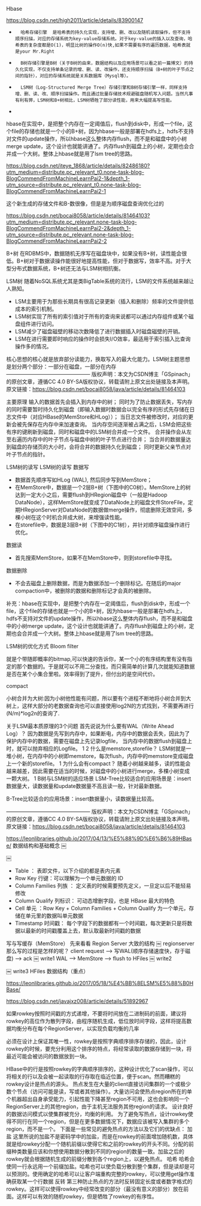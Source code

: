 Hbase

https://blog.csdn.net/high2011/article/details/83900147

* 		哈希存储引擎  是哈希表的持久化实现，支持增、删、改以及随机读取操作，但不支持顺序扫描，对应的存储系统为key-value存储系统。对于key-value的插入以及查询，哈希表的复杂度都是O(1)，明显比树的操作O(n)快,如果不需要有序的遍历数据，哈希表就是your Mr.Right
* 		B树存储引擎是B树（关于B树的由来，数据结构以及应用场景可以看之前一篇博文）的持久化实现，不仅支持单条记录的增、删、读、改操作，还支持顺序扫描（B+树的叶子节点之间的指针），对应的存储系统就是关系数据库（Mysql等）。
* 		LSM树（Log-Structured Merge Tree）存储引擎和B树存储引擎一样，同样支持增、删、读、改、顺序扫描操作。而且通过批量存储技术规避磁盘随机写入问题。当然凡事有利有弊，LSM树和B+树相比，LSM树牺牲了部分读性能，用来大幅提高写性能。
* 

hbase在实现中，是把整个内存在一定阈值后，flush到disk中，形成一个file，这个file的存储也就是一个小的B+树，因为hbase一般是部署在hdfs上，hdfs不支持对文件的update操作，所以hbase这么整体内存flush，而不是和磁盘中的小树merge update，这个设计也就能讲通了。内存flush到磁盘上的小树，定期也会合并成一个大树。整体上hbase就是用了lsm tree的思路。

https://blog.csdn.net/iteye_1868/article/details/82486180?utm_medium=distribute.pc_relevant_t0.none-task-blog-BlogCommendFromMachineLearnPai2-1&depth_1-utm_source=distribute.pc_relevant_t0.none-task-blog-BlogCommendFromMachineLearnPai2-1

这个新生成的存储文件和B-数很像，但是是为顺序磁盘查询优化过的

https://blog.csdn.net/bocai8058/article/details/81464103?utm_medium=distribute.pc_relevant.none-task-blog-BlogCommendFromMachineLearnPai2-2&depth_1-utm_source=distribute.pc_relevant.none-task-blog-BlogCommendFromMachineLearnPai2-2

B+树
在RDBMS中，数据随机无序写在磁盘块中，如果没有B+树，读性能会很低。B+树对于数据读操作能很好地提高性能，但对于数据写，效率不高。对于大型分布式数据系统，B+树还无法与LSM树相抗衡。


LSM树
随着NoSQL系统尤其是类BigTable系统的流行，LSM的文件系统越来越让人熟知。
- LSM主要用于为那些长期具有很高记录更新（插入和删除）频率的文件提供低成本的索引机制。
- LSM树实现了所有的索引值对于所有的查询来说都可以通过内存组件或某个磁盘组件进行访问。
- LSM减少了磁盘磁壁的移动次数降低了进行数据插入时磁盘磁壁的开销。
- LSM在进行需要即时响应的操作时会损失I/O效率，最适用于索引插入比查询操作多的情况。

核心思想的核心就是放弃部分读能力，换取写入的最大化能力。LSM树主题思想是划分两个部分：一部分在磁盘，一部分在内存
————————————————
版权声明：本文为CSDN博主「GSpinach」的原创文章，遵循CC 4.0 BY-SA版权协议，转载请附上原文出处链接及本声明。
原文链接：https://blog.csdn.net/bocai8058/java/article/details/81464103

主要原理
输入的数据首先会插入到内存中的树；
同时为了防止数据丢失，写内存的同时需要暂时持久化到磁盘（即输入数据时数据会以完全有序的形式先存储在日志文件中（对应HBase的MemStore和HLog））；
当日志文件被修改时，对应的更新会被先保存在内存中来加速查询。
当内存空间逐渐被占满之后，LSM会把这些有序的键刷新到磁盘，同时和磁盘中的LSM树合并成一个文件。
合并操作会从左至右遍历内存中的叶子节点与磁盘中树的叶子节点进行合并；
当合并的数据量达到磁盘的存储页的大小时，会将合并的数据持久化到磁盘；
同时更新父亲节点对叶子节点的指针。


LSM树的读写
LSM树的读写
数据写
- 数据首先顺序写如HLog (WAL), 然后同步写到MemStore；
- 在MemStore中，数据是一个2层B+树（下图中的C0树）。MemStore上的树达到一定大小之后，需要flush到HRegion磁盘中（一般是Hadoop DataNode），这样MemStore就变成了DataNode上的磁盘文件StoreFile，定期HRegionServer对DataNode的数据做merge操作，彻底删除无效空间，多棵小树在这个时机合并成大树，来增强读性能。
- 在storefile中，数据是3层B+树（下图中的C1树），并针对顺序磁盘操作进行优化。





数据读
- 首先搜索MemStore，如果不在MemStore中，则到storefile中寻找。

数据删除
- 不会去磁盘上删除数据，而是为数据添加一个删除标记。在随后的major compaction中，被删除的数据和删除标记才会真的被删除。

补充：hbase在实现中，是把整个内存在一定阈值后，flush到disk中，形成一个file，这个file的存储也就是一个小的B+树，因为hbase一般是部署在hdfs上，hdfs不支持对文件的update操作，所以hbase这么整体内存flush，而不是和磁盘中的小树merge update，这个设计也就能讲通了。内存flush到磁盘上的小树，定期也会合并成一个大树。整体上hbase就是用了lsm tree的思路。

LSM树的优化方式
Bloom filter

就是个带随即概率的bitmap,可以快速的告诉你，某一个小的有序结构里有没有指定的那个数据的。于是就可以不用二分查找，而只需简单的计算几次就能知道数据是否在某个小集合里啦。效率得到了提升，但付出的是空间代价。

compact

小树合并为大树:因为小树他性能有问题，所以要有个进程不断地将小树合并到大树上，这样大部分的老数据查询也可以直接使用log2N的方式找到，不需要再进行(N/m)*log2n的查询了.

关于LSM最本质原理的3个问题
首先说说为什么要有WAL（Write Ahead Log）？
因为数据是先写到内存中，如果断电，内存中的数据会丢失，因此为了保护内存中的数据，需要在磁盘上先记录logfile，
当内存中的数据flush到磁盘上时，就可以抛弃相应的Logfile。
1
2
什么是memstore,storefile？
LSM树就是一堆小树，在内存中的小树即memstore，每次flush，内存中的memstore变成磁盘上一个新的storefile。
1
为什么会有compact？
随着小树越来越多，读的性能会越来越差，因此需要在适当的时候，对磁盘中的小树进行merge，多棵小树变成一颗大树。
1
B树与LSM树的适应场景
LSM-Tree比较适合的应用场景是：insert数据量大，读数据量和update数据量不高且读一般，针对最新数据。

B-Tree比较适合的应用场景：insert数据量小，读数据量比较高。


————————————————
版权声明：本文为CSDN博主「GSpinach」的原创文章，遵循CC 4.0 BY-SA版权协议，转载请附上原文出处链接及本声明。
原文链接：https://blog.csdn.net/bocai8058/java/article/details/81464103

https://leonlibraries.github.io/2017/04/13/%E5%88%9D%E6%B6%89HBase/
数据结构和基础概念
￼

￼
* Table ： 表即文件，以下介绍的都是表内元素
* Row Key 行键：可以理解为一个单元数据的 ID
* Column Families 列族 ： 定义表的时候需要预先定义，一旦定以后不能轻易修改
* Column Qualify 列标识： 可动态增删字段，也是 HBase 最大的特色
* Cell 单元 ：Row Key + Column Families + Column Qualify 为一个单元，存储在单元里的数据叫单元数据
* Timestamp 时间戳： 每个字段下的数据都有一个时间戳，每次更新只是将数据以最新的时间戳覆盖上去，默认取最新时间戳的数据


写与写缓存（MemStore）
先来看看 Region Server 大致的结构
￼
regionserver
那么写的过程是怎样的呢？
client request —> 写WAL(顺序存储速度快，存于磁盘) —> ack
￼
write1
WAL —> MemStore —> flush to HFiles
￼
write2

￼
write3
HFiles 数据结构（重点）



https://leonlibraries.github.io/2017/05/18/%E4%BB%8ELSM%E5%88%B0HBase/



https://blog.csdn.net/javajxz008/article/details/51892967

如果rowkey按照时间戳的方式递增，不要将时间放在二进制码的前面，建议将rowkey的高位作为散列字段，由程序随机生成，低位放时间字段，这样将提高数据均衡分布在每个RegionServer，以实现负载均衡的几率

必须在设计上保证其唯一性，rowkey是按照字典顺序排序存储的，因此，设计rowkey的时候，要充分利用这个排序的特点，将经常读取的数据存储到一块，将最近可能会被访问的数据放到一块。

HBase中的行是按照rowkey的字典顺序排序的，这种设计优化了scan操作，可以将相关的行以及会被一起读取的行存取在临近位置，便于scan。然而糟糕的rowkey设计是热点的源头。 热点发生在大量的client直接访问集群的一个或极少数个节点（访问可能是读，写或者其他操作）。大量访问会使热点region所在的单个机器超出自身承受能力，引起性能下降甚至region不可用，这也会影响同一个RegionServer上的其他region，由于主机无法服务其他region的请求。 设计良好的数据访问模式以使集群被充分，均衡的利用。
为了避免写热点，设计rowkey使得不同行在同一个region，但是在更多数据情况下，数据应该被写入集群的多个region，而不是一个。
下面是一些常见的避免热点的方法以及它们的优缺点：
加盐
这里所说的加盐不是密码学中的加盐，而是在rowkey的前面增加随机数，具体就是给rowkey分配一个随机前缀以使得它和之前的rowkey的开头不同。分配的前缀种类数量应该和你想使用数据分散到不同的region的数量一致。加盐之后的rowkey就会根据随机生成的前缀分散到各个region上，以避免热点。
哈希
哈希会使同一行永远用一个前缀加盐。哈希也可以使负载分散到整个集群，但是读却是可以预测的。使用确定的哈希可以让客户端重构完整的rowkey，可以使用get操作准确获取某一个行数据
反转
第三种防止热点的方法时反转固定长度或者数字格式的rowkey。这样可以使得rowkey中经常改变的部分（最没有意义的部分）放在前面。这样可以有效的随机rowkey，但是牺牲了rowkey的有序性。


